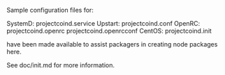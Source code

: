 Sample configuration files for:

SystemD: projectcoind.service
Upstart: projectcoind.conf
OpenRC:  projectcoind.openrc
         projectcoind.openrcconf
CentOS:  projectcoind.init

have been made available to assist packagers in creating node packages here.

See doc/init.md for more information.
